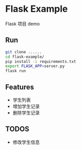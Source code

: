 Flask Example
=============


Flask 项目 demo


## Run

```bash
git clone ......
cd flask-example/
pip install -i requirements.txt
export FLASK_APP=server.py
flask run
```

## Features

- 学生列表
- 增加学生记录
- 删除学生记录

## TODOS

- 修改学生信息

